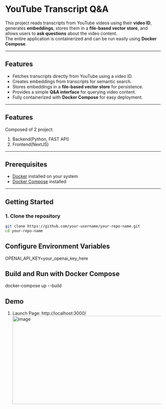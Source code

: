 # YouTube Transcript Q&A

This project reads transcripts from YouTube videos using their **video ID**, generates **embeddings**, stores them in a **file-based vector store**, and allows users to **ask questions** about the video content.  
The entire application is containerized and can be run easily using **Docker Compose**.

---

## Features
- Fetches transcripts directly from YouTube using a video ID.
- Creates embeddings from transcripts for semantic search.
- Stores embeddings in a **file-based vector store** for persistence.
- Provides a simple **Q&A interface** for querying video content.
- Fully containerized with **Docker Compose** for easy deployment.

---
## Features
Composed of 2 project:

1. Backend(Python, FAST API)
2. Frontend(NextJS)

---
## Prerequisites
- [Docker](https://www.docker.com/get-started) installed on your system  
- [Docker Compose](https://docs.docker.com/compose/) installed  

---

## Getting Started

### 1. Clone the repository
```bash
git clone https://github.com/your-username/your-repo-name.git
cd your-repo-name
```

## Configure Environment Variables
OPENAI_API_KEY=your_openai_key_here

## Build and Run with Docker Compose
docker-compose up --build


## Demo
1. Launch Page: http://localhost:3000/
   <img width="593" height="285" alt="image" src="https://github.com/user-attachments/assets/c71270cc-ed70-4147-b0ef-960533a81e38" />

